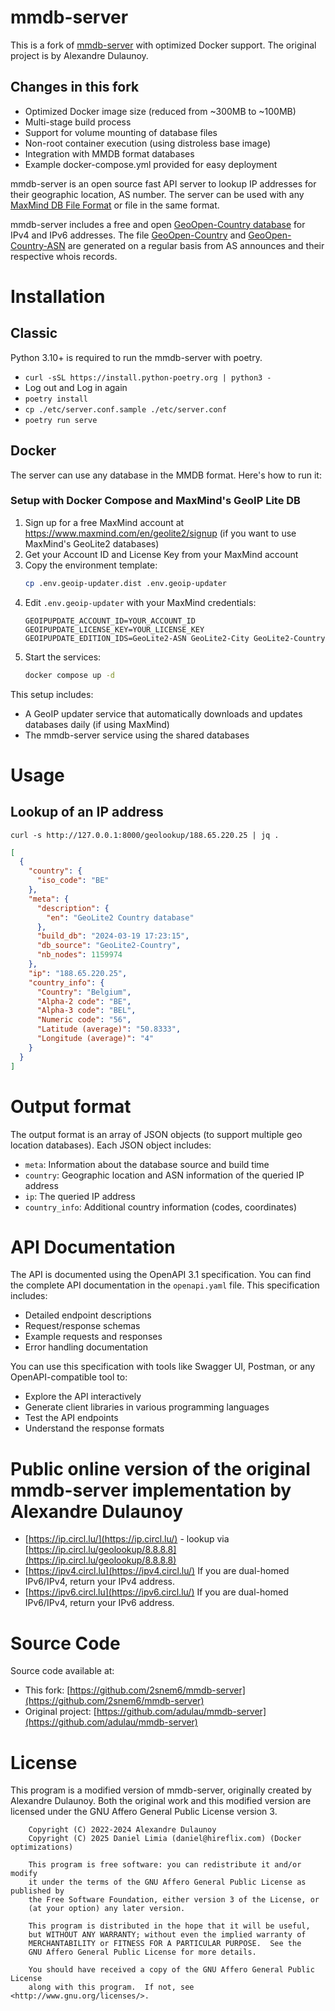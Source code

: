 # mmdb-server

This is a fork of [mmdb-server](https://github.com/adulau/mmdb-server) with optimized Docker support. The original project is by Alexandre Dulaunoy.

## Changes in this fork

- Optimized Docker image size (reduced from ~300MB to ~100MB)
- Multi-stage build process
- Support for volume mounting of database files
- Non-root container execution (using distroless base image)
- Integration with MMDB format databases
- Example docker-compose.yml provided for easy deployment

mmdb-server is an open source fast API server to lookup IP addresses for their geographic location, AS number. The server can be used with any [MaxMind DB File Format](https://maxmind.github.io/MaxMind-DB/) or file in the same format.

mmdb-server includes a free and open [GeoOpen-Country database](https://data.public.lu/fr/datasets/geo-open-ip-address-geolocation-per-country-in-mmdb-format/) for IPv4 and IPv6 addresses. The file [GeoOpen-Country](https://cra.circl.lu/opendata/geo-open/mmdb-country/) and [GeoOpen-Country-ASN](https://cra.circl.lu/opendata/geo-open/mmdb-country-asn/) are generated on a regular basis from AS announces and their respective whois records.

# Installation

## Classic

Python 3.10+ is required to run the mmdb-server with poetry.

- `curl -sSL https://install.python-poetry.org | python3 -`
- Log out and Log in again
- `poetry install`
- `cp ./etc/server.conf.sample ./etc/server.conf`
- `poetry run serve`

## Docker

The server can use any database in the MMDB format. Here's how to run it:

### Setup with Docker Compose and MaxMind's GeoIP Lite DB

1. Sign up for a free MaxMind account at https://www.maxmind.com/en/geolite2/signup (if you want to use MaxMind's GeoLite2 databases)
2. Get your Account ID and License Key from your MaxMind account
3. Copy the environment template:
   ```bash
   cp .env.geoip-updater.dist .env.geoip-updater
   ```
4. Edit `.env.geoip-updater` with your MaxMind credentials:
   ```
   GEOIPUPDATE_ACCOUNT_ID=YOUR_ACCOUNT_ID
   GEOIPUPDATE_LICENSE_KEY=YOUR_LICENSE_KEY
   GEOIPUPDATE_EDITION_IDS=GeoLite2-ASN GeoLite2-City GeoLite2-Country
   ```
5. Start the services:
   ```bash
   docker compose up -d
   ```

This setup includes:
- A GeoIP updater service that automatically downloads and updates databases daily (if using MaxMind)
- The mmdb-server service using the shared databases

# Usage

## Lookup of an IP address

`curl -s http://127.0.0.1:8000/geolookup/188.65.220.25 | jq .`

```json
[
  {
    "country": {
      "iso_code": "BE"
    },
    "meta": {
      "description": {
        "en": "GeoLite2 Country database"
      },
      "build_db": "2024-03-19 17:23:15",
      "db_source": "GeoLite2-Country",
      "nb_nodes": 1159974
    },
    "ip": "188.65.220.25",
    "country_info": {
      "Country": "Belgium",
      "Alpha-2 code": "BE",
      "Alpha-3 code": "BEL",
      "Numeric code": "56",
      "Latitude (average)": "50.8333",
      "Longitude (average)": "4"
    }
  }
]
```

# Output format

The output format is an array of JSON objects (to support multiple geo location databases). Each JSON object includes:
- `meta`: Information about the database source and build time
- `country`: Geographic location and ASN information of the queried IP address
- `ip`: The queried IP address
- `country_info`: Additional country information (codes, coordinates)

# API Documentation

The API is documented using the OpenAPI 3.1 specification. You can find the complete API documentation in the `openapi.yaml` file. This specification includes:
- Detailed endpoint descriptions
- Request/response schemas
- Example requests and responses
- Error handling documentation

You can use this specification with tools like Swagger UI, Postman, or any OpenAPI-compatible tool to:
- Explore the API interactively
- Generate client libraries in various programming languages
- Test the API endpoints
- Understand the response formats

# Public online version of the original mmdb-server implementation by Alexandre Dulaunoy

- [https://ip.circl.lu/](https://ip.circl.lu/) - lookup via [https://ip.circl.lu/geolookup/8.8.8.8](https://ip.circl.lu/geolookup/8.8.8.8)
- [https://ipv4.circl.lu](https://ipv4.circl.lu/) If you are dual-homed IPv6/IPv4, return your IPv4 address. 
- [https://ipv6.circl.lu](https://ipv6.circl.lu/) If you are dual-homed IPv6/IPv4, return your IPv6 address.

# Source Code

Source code available at:
- This fork: [https://github.com/2snem6/mmdb-server](https://github.com/2snem6/mmdb-server)
- Original project: [https://github.com/adulau/mmdb-server](https://github.com/adulau/mmdb-server)

# License

This program is a modified version of mmdb-server, originally created by Alexandre Dulaunoy.
Both the original work and this modified version are licensed under the GNU Affero General Public License version 3.

```
    Copyright (C) 2022-2024 Alexandre Dulaunoy
    Copyright (C) 2025 Daniel Limia (daniel@hireflix.com) (Docker optimizations)

    This program is free software: you can redistribute it and/or modify
    it under the terms of the GNU Affero General Public License as published by
    the Free Software Foundation, either version 3 of the License, or
    (at your option) any later version.

    This program is distributed in the hope that it will be useful,
    but WITHOUT ANY WARRANTY; without even the implied warranty of
    MERCHANTABILITY or FITNESS FOR A PARTICULAR PURPOSE.  See the
    GNU Affero General Public License for more details.

    You should have received a copy of the GNU Affero General Public License
    along with this program.  If not, see <http://www.gnu.org/licenses/>.
```